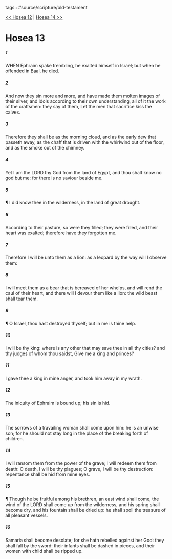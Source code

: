 tags:: #source/scripture/old-testament

[<< Hosea 12](/Old_Testament/28_Hosea/Hosea_12.md) | [Hosea 14 >>](/Old_Testament/28_Hosea/Hosea_14.md)

# Hosea 13

##### 1

WHEN Ephraim spake trembling, he exalted himself in Israel; but when he offended in Baal, he died.

##### 2

And now they sin more and more, and have made them molten images of their silver, and idols according to their own understanding, all of it the work of the craftsmen: they say of them, Let the men that sacrifice kiss the calves.

##### 3

Therefore they shall be as the morning cloud, and as the early dew that passeth away, as the chaff that is driven with the whirlwind out of the floor, and as the smoke out of the chimney.

##### 4

Yet I am the LORD thy God from the land of Egypt, and thou shalt know no god but me: for there is no saviour beside me.

##### 5

¶ I did know thee in the wilderness, in the land of great drought.

##### 6

According to their pasture, so were they filled; they were filled, and their heart was exalted; therefore have they forgotten me.

##### 7

Therefore I will be unto them as a lion: as a leopard by the way will I observe them:

##### 8

I will meet them as a bear that is bereaved of her whelps, and will rend the caul of their heart, and there will I devour them like a lion: the wild beast shall tear them.

##### 9

¶ O Israel, thou hast destroyed thyself; but in me is thine help.

##### 10

I will be thy king: where is any other that may save thee in all thy cities? and thy judges of whom thou saidst, Give me a king and princes?

##### 11

I gave thee a king in mine anger, and took him away in my wrath.

##### 12

The iniquity of Ephraim is bound up; his sin is hid.

##### 13

The sorrows of a travailing woman shall come upon him: he is an unwise son; for he should not stay long in the place of the breaking forth of children.

##### 14

I will ransom them from the power of the grave; I will redeem them from death: O death, I will be thy plagues; O grave, I will be thy destruction: repentance shall be hid from mine eyes.

##### 15

¶ Though he be fruitful among his brethren, an east wind shall come, the wind of the LORD shall come up from the wilderness, and his spring shall become dry, and his fountain shall be dried up: he shall spoil the treasure of all pleasant vessels.

##### 16

Samaria shall become desolate; for she hath rebelled against her God: they shall fall by the sword: their infants shall be dashed in pieces, and their women with child shall be ripped up.
